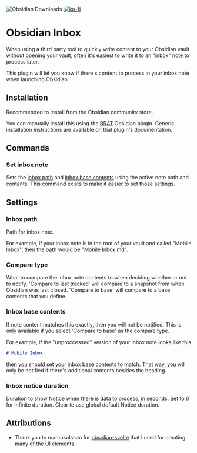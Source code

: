 ![Obsidian Downloads](https://img.shields.io/badge/dynamic/json?logo=obsidian&color=%23483699&label=downloads&query=%24%5B%22inbox%22%5D.downloads&url=https%3A%2F%2Fraw.githubusercontent.com%2Fobsidianmd%2Fobsidian-releases%2Fmaster%2Fcommunity-plugin-stats.json)
[![ko-fi](https://ko-fi.com/img/githubbutton_sm.svg)](https://ko-fi.com/zachatoo)

# Obsidian Inbox

When using a third party tool to quickly write content to your Obsidian vault without opening your vault, often it's easiest to write it to an "inbox" note to process later.

This plugin will let you know if there's content to process in your inbox note when launching Obsidian.

## Installation

Recommended to install from the Obsidian community store.

You can manually install this using the [BRAT](https://github.com/TfTHacker/obsidian42-brat) Obsidian plugin. Generic installation instructions are available on that plugin's documentation.

## Commands

### Set inbox note

Sets the [inbox path](#inbox-path) and [inbox base contents](#inbox-base-contents) using the active note path and contents. This command exists to make it easier to set those settings.

## Settings

### Inbox path

Path for inbox note.

For example, if your inbox note is in the root of your vault and called "Mobile Inbox", then the path would be "Mobile Inbox.md".

### Compare type

What to compare the inbox note contents to when deciding whether or not to notify. 'Compare to last tracked' will compare to a snapshot from when Obsidian was last closed. 'Compare to base' will compare to a base contents that you define.

### Inbox base contents

If note content matches this exactly, then you will not be notified. This is only available if you select 'Compare to base' as the compare type.

For example, if the "unproccessed" version of your inbox note looks like this

```md
# Mobile Inbox
```

then you should set your inbox base contents to match. That way, you will only be notified if there's additional contents besides the heading.

### Inbox notice duration

Duration to show Notice when there is data to process, in seconds. Set to 0 for infinite duration. Clear to use global default Notice duration.

## Attributions

-   Thank you to marcusolsson for [obsidian-svelte](https://github.com/marcusolsson/obsidian-svelte) that I used for creating many of the UI elements.
